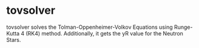 # tovsolver

tovsolver solves the Tolman-Oppenheimer-Volkov Equations using Runge-Kutta 4 (RK4) method. Additionally, it gets the yR value for the Neutron Stars. 
<!--- See Garg & Manjari 2019 for more details. --->
